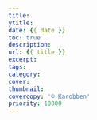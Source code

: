 ```yaml
---
title:
ytitle:
date: {{ date }}
toc: true
description:
url: {{ title }}
excerpt:
tags:
category:
cover:
thumbnail:
covercopy: '© Karobben'
priority: 10000
---
```

